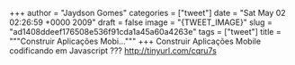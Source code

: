 
+++
author = "Jaydson Gomes"
categories = ["tweet"]
date = "Sat May 02 02:26:59 +0000 2009"
draft = false
image = "{TWEET_IMAGE}"
slug = "ad1408ddeef176508e536f91cda1a45a60a4263e"
tags = ["tweet"]
title = """Construir Aplicações Mobi..."""
+++
Construir Aplicações Mobile codificando em Javascript ??? http://tinyurl.com/cqru7s
